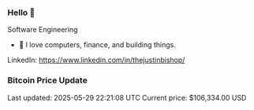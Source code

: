 ### Hello 🤙  

Software Engineering

- 🔭 I love computers, finance, and building things.
  
LinkedIn: https://www.linkedin.com/in/thejustinbishop/  

































































































































































































































































































































































































































































































































### Bitcoin Price Update
Last updated: 2025-05-29 22:21:08 UTC
Current price: $106,334.00 USD
